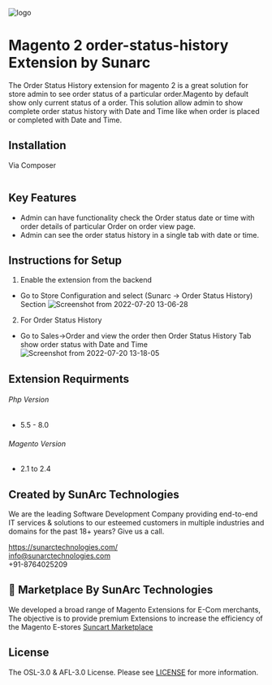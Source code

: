 ![logo](https://user-images.githubusercontent.com/87413268/179915125-867bfbf2-80c0-4a28-839c-8767eb6114ea.png)
# Magento 2 order-status-history Extension by Sunarc
The Order Status History extension for magento 2 is a great solution for store admin to see order status of a particular order.Magento by default show only current status of a order. This solution allow admin to show complete order status history with Date and Time like when order is placed or completed with Date and Time.

## Installation
Via Composer

```bash

```
## Key Features
- Admin can have functionality check the Order status date or time with order details of particular Order on order view page.
- Admin can see the order status history in a single tab with date or time.

## Instructions for Setup
1. Enable the extension from the backend
-  Go to Store Configuration and select (Sunarc -> Order Status History) Section
![Screenshot from 2022-07-20 13-06-28](https://user-images.githubusercontent.com/87413268/179925886-1aeccccb-8c81-40b8-8570-274e4bcd2bf7.png)


2. For Order Status History 
- Go to Sales->Order and view the order then Order Status History Tab show order status with Date and Time
![Screenshot from 2022-07-20 13-18-05](https://user-images.githubusercontent.com/87413268/179926765-700103c9-40ba-40f5-b31e-bd0e8e3204b3.png)


## Extension Requirments
###### Php Version
- 5.5 - 8.0

###### Magento Version
- 2.1 to 2.4

## Created by SunArc Technologies
We are the leading Software Development Company providing end-to-end IT services & solutions to our esteemed customers in multiple industries and domains for the past 18+ years? Give us a call.

https://sunarctechnologies.com/ <br>
info@sunarctechnologies.com <br>
+91-8764025209

## 🛒 Marketplace By SunArc Technologies 
We developed a broad range of Magento Extensions for E-Com merchants, The objective is to provide premium Extensions to increase the efficiency of the Magento E-stores
[Suncart Marketplace](https://www.suncartstore.com/)

## License
The OSL-3.0 & AFL-3.0 License. Please see [LICENSE](LICENSE) for more information.